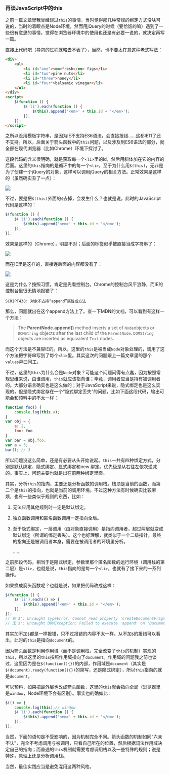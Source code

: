 ### 再谈JavaScript中的this

之前一篇文章里我曾经谈过`this`的事情，当时觉得那几种常规的绑定方式没啥可说的，当时的着眼点是Node环境，然而用jQuery的时候（要恰饭的嘛）遇到了一些很有意思的事情，觉得在浏览器环境中的使用也还是有必要一说的，就决定再写一篇。

直接上代码吧（导包的过程就略去不表了），当然，也不要太在意这种老式写法：


```html
<div>
    <ul>
        <li id="one"><em>fresh</em> figs</li>
        <li id="two">pine nuts</li>
        <li id="three">honey</li>
        <li id="four">balsamic vinegar</li>
    </ul>
</div>
<script>
    $(function () {
        $('li').each(function () {
            $(this).append('<em>' + this.id + '</em>');
        }); 
    });
</script>
```

之所以没用模板字符串，是因为IE不支持ES6语法，会直接报错……这都IE11了还不支持。所以，后面关于箭头函数中的`this`问题，以及涉及到ES6语法的部分，就全部在现代浏览器（比如Chrome）环境下探讨了。

这段代码的含义很明确，就是获取每一个`<li>`里的id，然后用斜体加在它的内容的后面。这里的`this`指向的是循环中的每一个`<li>`。至于为什么用`$(this)`，无非是为了创建一个jQuery的对象，这样可以调用jQuery的相关方法。正常效果是这样的（虽然确实丑了一点）：

![](D:\BitEnergyProject\项目组材料\孙文撰写的材料\jquery1.png)

不过，要是把`$(this)`外面的`$`去掉，会发生什么？也就是说，此时的JavaScript代码是这样的：

```javascript
$(function () {
    $('li').each(function () {
        $(this).append('<em>' + this.id + '</em>');
    }); 
});
```

效果是这样的（Chrome），明显不对；后面的标签似乎被直接当成字符串了：

![](D:\BitEnergyProject\项目组材料\孙文撰写的材料\jquery2.png)

而在IE里是这样的，直接连后面的内容都没有了：

![](D:\BitEnergyProject\项目组材料\孙文撰写的材料\jquery3.png)

这是为什么？按照习惯，肯定是先看控制台。Chrome的控制台风平浪静，而IE的控制台里很无情地报错了：

`SCRIPT438: 对象不支持“append”属性或方法`

那么，问题就出在这个append方法上了。查一下MDN的文档，可以看到有这样一个方法：

>The **ParentNode.append()** method inserts a set of `Node`objects or `DOMString` objects after the last child of the `ParentNode`. `DOMString` objects are inserted as equivalent `Text` nodes.

而这个方法是不兼容IE的。所以，这里的`this`是被当成`Node`对象处理的，调用了这个方法把字符串写到了每个`<li>`里。其实这次的问题跟上一篇文章里的那个`values`异曲同工。

不过，这里的`this`为什么会是`Node`对象？可能这个问题问得有点蠢，因为按照常规思维来说，由谁调用，`this`就应该指向谁；毕竟，调用者应当是持有被调用者的。大部分语言确实也是这么做的；对于JavaScript来说，隐式绑定也是这么实现的，但是隐式绑定存在一个“隐式绑定丢失”的问题，比如下面这段代码，输出可能会和预料中的不太一样：

```javascript
function foo() {
    console.log(this.a);
}
var obj = {
    a: 2,
    foo: foo
}
var bar = obj.foo;
var a = 3;
bar(); // 3
```

所以问题没这么简单，还是有必要从头开始说起。`this`一共有四种绑定方式，分别是默认绑定、隐式绑定、显式绑定和new 绑定。优先级是从右往左依次递减的。事实上，问题主要也就是出在前两种绑定里面。

其实，分析`this`的指向，主要还是分析函数的调用栈。栈顶是当前的函数，而第二个是`this`的指向，也就是当前的调用环境。不过这种方法有时候确实比较麻烦，也有一些类似于规则的东西，比如：

1. 无法应用其他规则时一定是默认绑定。

2. 独立函数调用和匿名函数调用一定指向全局。

3. 至于隐式绑定，一层调用（由对象直接调用）是指向调用者，超过两层就变成默认绑定（所谓的绑定丢失）。这个也好理解，就类似于一个二级指针，最终的指向还是被调用者本身，需要在被调用者的环境里分析。

   ……

之前那段代码，相当于是隐式绑定，参数里那个匿名函数的运行环境（调用栈的第二层）是`<li>`，也就是说，`this`指向的是每一个`<li>`，也就有了接下来的一系列操作。

如果换成箭头函数呢？也就是说，如果把代码改成这样：

```javascript
$(function () {
    $('li').each(() => {
        $(this).append('<em>' + this.id + '</em>');
    }); 
});
// 有'$': Uncaught TypeError: Cannot read property 'createDocumentFragment' of null
// 无'$': Uncaught DOMException: Failed to execute 'append' on 'Document'
```

其实加不加`$`都是一样报错，只不过报错的内容不太一样。从不加`$`的报错可以看出，此时的`this`是指向`document`的。

因为箭头函数是利用作用域（而不是调用栈，完全改变了`this`的机制）实现的`this`，所以这里的`this`按照作用域指向了`document`。作用域的问题我之前也谈过，这里因为是在`$(function(){})`的内部，作用域是`document`（其实是`$(document).ready(function(){})`的简写，还是隐式绑定），所以`this`指向的就是`document`。

可以预料，如果把最外层也改成箭头函数，这里的`this`就会指向全局（浏览器里是`window`，Node环境下会有区别）。事实也的确如此：

```javascript
$(() => {
    console.log(this);// window
    $('li').each(function () {
        $(this).append('<em>' + this.id + '</em>');
    });
});
```

当然，下面的语句是不受影响的，因为机制完全不同。箭头函数的机制如同“六亲不认”，完全不考虑调用与被调用，只看自己所在的位置，然后根据词法作用域决定自己的指向；而普通的`this`机制就需要考虑调用栈以及一些特殊的规则；说是特殊，原理上还是分析调用栈。

当然，最佳实践应当是避免混用这两种风格。
